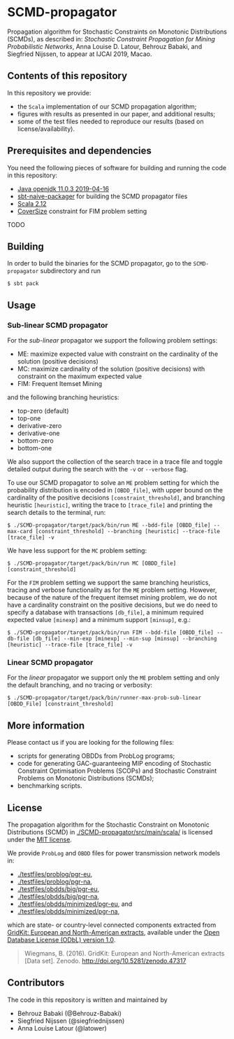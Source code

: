 # SCMD-propagator
Propagation algorithm for Stochastic Constraints on Monotonic Distributions (SCMDs), as described in: _Stochastic Constraint Propagation for Mining Probabilistic Networks_, Anna Louise D. Latour, Behrouz Babaki, and Siegfried Nijssen, to appear at IJCAI 2019, Macao.

## Contents of this repository
In this repository we provide:
- the `Scala` implementation of our SCMD propagation algorithm;
- figures with results as presented in our paper, and additional results;
- some of the test files needed to reproduce our results (based on license/availability).

## Prerequisites and dependencies
You need the following pieces of software for building and running the code in this repository:
- [Java openjdk 11.0.3 2019-04-16](https://wiki.openjdk.java.net/display/JDKUpdates/Archived+Releases)
- [sbt-naive-packager](https://github.com/sbt/sbt-native-packager) for building the SCMD propagator files
- [Scala 2.12](https://github.com/scala/scala/releases/tag/v2.12.4)
- [CoverSize](https://sites.uclouvain.be/cp4dm/fim/) constraint for FIM problem setting
<!-- - Python 3.6 -->
<!-- - [dd 0.5.4](https://pypi.org/project/dd/) for OBDD compilation -->

TODO

## Building
In order to build the binaries for the SCMD propagator, go to the ``SCMD-propagator`` subdirectory and run
```
$ sbt pack
```

## Usage
<!-- We provide scripts for generating OBDDs from ProbLog files and have varying support for the different versions of our algorithm.

### From ProbLog to OBDD
Example ProbLog program (example from paper):


TODO -->

### Sub-linear SCMD propagator
For the _sub-linear_ propagator we support the following problem settings:
- ME: maximize expected value with constraint on the cardinality of the solution (positive decisions)
- MC: maximize cardinality of the solution (positive decisions) with constraint on the maximum expected value
- FIM: Frequent Itemset Mining

and the following branching heuristics:
- top-zero (default)
- top-one
- derivative-zero
- derivative-one
- bottom-zero
- bottom-one

We also support the collection of the search trace in a trace file and toggle detailed output during the search with the `-v` or `--verbose` flag.

To use our SCMD propagator to solve an `ME` problem setting for which the probability distribution is encoded in `[OBDD_file]`, with upper bound on the cardinality of the positive decisions `[constraint_threshold]`, and branching heuristic `[heuristic]`, writing the trace to `[trace_file]` and printing the search details to the terminal, run:
```
$ ./SCMD-propagator/target/pack/bin/run ME --bdd-file [OBDD_file] --max-card [constraint_threshold] --branching [heuristic] --trace-file [trace_file] -v
```
We have less support for the `MC` problem setting: 
```
$ ./SCMD-propagator/target/pack/bin/run MC [OBDD_file] [constraint_threshold]
```
For the `FIM` problem setting we support the same branching heuristics, tracing and verbose functionality as for the `ME` problem setting. However, because of the nature of the frequent itemset mining problem, we do not have a cardinality constraint on the positive decisions, but we do need to specify a database with transactions `[db_file]`, a minimum required expected value `[minexp]` and a minimum support `[minsup]`, e.g.:
```
$ ./SCMD-propagator/target/pack/bin/run FIM --bdd-file [OBDD_file] --db-file [db_file] --min-exp [minexp] --min-sup [minsup] --branching [heuristic] --trace-file [trace_file] -v
```

### Linear SCMD propagator
For the _linear_ propagator we support only the `ME` problem setting and only the default branching, and no tracing or verbosity:
```
$ ./SCMD-propagator/target/pack/bin/runner-max-prob-sub-linear [OBDD_File] [constraint_threshold]
```

<!-- ## Test data
We make the following test data available in this repository: -->


## More information
Please contact us if you are looking for the following files:
- scripts for generating OBDDs from ProbLog programs;
- code for generating GAC-guaranteeing MIP encoding of Stochastic Constraint Optimisation Problems (SCOPs) and Stochastic Constraint Problems on Monotonic Distributions (SCMDs);
- benchmarking scripts.

## License
The propagation algorithm for the Stochastic Constraint on Monotonic Distributions (SCMD) in [./SCMD-propagator/src/main/scala/](https://github.com/latower/SCMD/blob/master/SCMD-propagator/src/main/scala/) is licensed under the [MIT license](https://github.com/latower/SCMD/blob/master/LICENSE_SCMD).

We provide `ProbLog` and `OBDD` files for power transmission network models in:
- [./testfiles/problog/pgr-eu](https://github.com/latower/SCMD/blob/master/testfiles/problog/pgr-eu),
- [./testfiles/problog/pgr-na](https://github.com/latower/SCMD/blob/master/testfiles/problog/pgr-na),
- [./testfiles/obdds/big/pgr-eu](https://github.com/latower/SCMD/blob/master/testfiles/obdds/big/pgr-eu),
- [./testfiles/obdds/big/pgr-na](https://github.com/latower/SCMD/blob/master/testfiles/obdds/big/pgr-na),
- [./testfiles/obdds/minimized/pgr-eu](https://github.com/latower/SCMD/blob/master/testfiles/obdds/minimized/pgr-eu), and
- [./testfiles/obdds/minimized/pgr-na](https://github.com/latower/SCMD/blob/master/testfiles/obdds/minimized/pgr-na),

which are state- or country-level connected components extracted from [GridKit: European and North-American extracts](https://zenodo.org/record/47317#.XT9FWlyZZhH), available under the [Open Database License (ODbL) version 1.0](https://github.com/latower/SCMD/blob/master/LICENSE_GridKit).
> Wiegmans, B. (2016). GridKit: European and North-American extracts [Data set]. Zenodo. http://doi.org/10.5281/zenodo.47317

## Contributors
The code in this repository is written and maintained by 
- Behrouz Babaki (@Behrouz-Babaki)
- Siegfried Nijssen (@siegfriednijssen)
- Anna Louise Latour (@latower)
